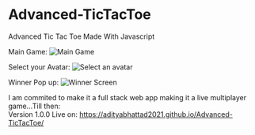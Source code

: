 # Advanced-TicTacToe
Advanced Tic Tac Toe Made With Javascript


Main Game:
![Main Game](https://user-images.githubusercontent.com/93488388/171998437-7a1e1d0e-17e8-411a-a134-83a6ac8692de.png)



Select your Avatar:
![Select an avatar](https://user-images.githubusercontent.com/93488388/171998468-ff3c3a2c-fb84-44ca-873b-a788db46163b.png)



Winner Pop up:
![Winner Screen](https://user-images.githubusercontent.com/93488388/171998492-f696618f-45bd-47c0-bbcc-be137957d084.png)


I am commited to make it a full stack web app making it a live multiplayer game...Till then:<br>
Version 1.0.0 Live on:
https://adityabhattad2021.github.io/Advanced-TicTacToe/
